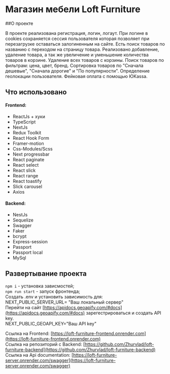 
# Магазин мебели Loft Furniture

##О проекте

В проекте реализована регистрация, логин, логаут. При логине в cookies сохраняется сессия пользователя которая позволяет
при перезагрузке оставаться залогиненным на сайте.
Есть поиск товаров по названию с переходом на страницу товара.
Реализовано добавление, удаление товара, а так же увеличение и уменьшение количества товаров в корзине.
Удаление всех товаров с корзины. Поиск товаров по фильтрам: цена, цвет, бренд.
Сортировка товаров по "Сначала дешевые", "Сначала дорогие" и "По популярности".
Определение геолокации пользователя. Фейковая оплата с помощью ЮKassa.

## Что использовано

#### Frontend:

- ReactJs + хуки
- TypeScript
- NextJs
- Redux Toolkit
- React Hook Form 
- Framer-motion
- Css-Modules/Scss
- Next progressbar
- React paginate 
- React select
- React slick
- React range
- React toastify
- Slick carousel 
- Axios

#### Backend:

- NestJs
- Sequelize
- Swagger
- Faker
- bcrypt
- Express-session
- Passport
- Passport local
- MySql


## Развертывание проекта

`npm i` - установка зависмостей; <br/>
`npm run start` - запуск фронтенда; <br/>
Создать .env и установить зависимость для: <br/>
NEXT_PUBLIC_SERVER_URL= "Ваш локальный сервер" <br/>
Перейти на сайт [https://apidocs.geoapify.com/#docs](https://apidocs.geoapify.com/#docs) зарегестрироваться и создать API key. <br/>
NEXT_PUBLIC_GEOAPI_KEY="Ваш API key"



Ссылка на Frontend: [https://loft-furniture-frontend.onrender.com](https://loft-furniture-frontend.onrender.com)<br/>
Ссылка на репозиторий с Backend: [https://github.com/Zhurvlad/loft-furniture-backend](https://github.com/Zhurvlad/loft-furniture-backend) <br/>
Ссылка на Api documentation: [https://loft-furniture-server.onrender.com/swagger](https://loft-furniture-server.onrender.com/swagger)

